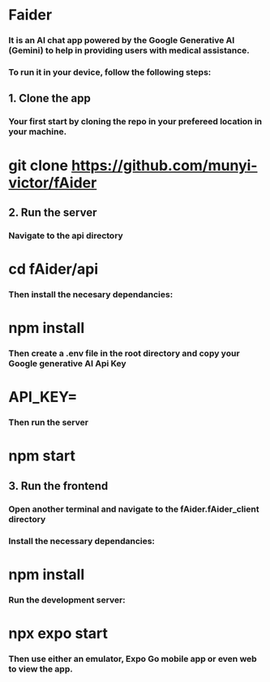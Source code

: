 # Faider
### It is an AI chat app powered by the Google Generative AI (Gemini) to help in providing users with medical assistance.

### To run it in your device, follow the following steps:

## 1. Clone the app
### Your first start by cloning the repo in your prefereed location in your machine.
# git clone https://github.com/munyi-victor/fAider

## 2. Run the server
### Navigate to the api directory
# cd fAider/api
### Then install the necesary dependancies:
# npm install
### Then create a .env file in the root directory and copy your Google generative AI Api Key
# API_KEY=<your api key>
### Then run the server
# npm start

## 3. Run the frontend
### Open another terminal and navigate to the fAider.fAider_client directory
### Install the necessary dependancies:
# npm install
### Run the development server:
# npx expo start
### Then use either an emulator, Expo Go mobile app or even web to view the app. 
